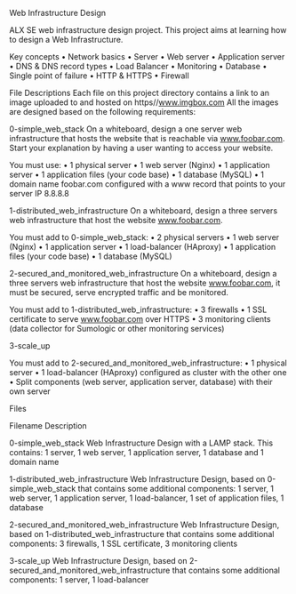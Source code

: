Web Infrastructure Design

ALX SE web infrastructure design project. This project aims at learning how to design a Web Infrastructure.

Key concepts
•	Network basics
•	Server
•	Web server
•	Application server
•	DNS & DNS record types
•	Load Balancer
•	Monitoring
•	Database
•	Single point of failure
•	HTTP & HTTPS
•	Firewall

File Descriptions
Each file on this project directory contains a link to an image uploaded to and hosted on https//www.imgbox.com
All the images are designed based on the following requirements:

0-simple_web_stack
On a whiteboard, design a one server web infrastructure that hosts the website that is reachable via www.foobar.com. Start your explanation by having a user wanting to access your website.

You must use:
•	1 physical server
•	1 web server (Nginx)
•	1 application server
•	1 application files (your code base)
•	1 database (MySQL)
•	1 domain name foobar.com configured with a www record that points to your server IP 8.8.8.8

1-distributed_web_infrastructure
On a whiteboard, design a three servers web infrastructure that host the website www.foobar.com.

You must add to 0-simple_web_stack:
•	2 physical servers
•	1 web server (Nginx)
•	1 application server
•	1 load-balancer (HAproxy)
•	1 application files (your code base)
•	1 database (MySQL)

2-secured_and_monitored_web_infrastructure
On a whiteboard, design a three servers web infrastructure that host the website www.foobar.com, it must be secured, serve encrypted traffic and be monitored.

You must add to 1-distributed_web_infrastructure:
•	3 firewalls
•	1 SSL certificate to serve www.foobar.com over HTTPS
•	3 monitoring clients (data collector for Sumologic or other monitoring services)

3-scale_up

You must add to 2-secured_and_monitored_web_infrastructure:
•	1 physical server
•	1 load-balancer (HAproxy) configured as cluster with the other one
•	Split components (web server, application server, database) with their own server

Files

Filename	Description

0-simple_web_stack
Web Infrastructure Design with a LAMP stack. This contains: 1 server, 1 web server, 1 application server, 1 database and 1 domain name

1-distributed_web_infrastructure
Web Infrastructure Design, based on 0-simple_web_stack that contains some additional components: 1 server, 1 web server, 1 application server, 1 load-balancer, 1 set of application files, 1 database

2-secured_and_monitored_web_infrastructure
Web Infrastructure Design, based on 1-distributed_web_infrastructure that contains some additional components: 3 firewalls, 1 SSL certificate, 3 monitoring clients

3-scale_up
Web Infrastructure Design, based on 2-secured_and_monitored_web_infrastructure that contains some additional components: 1 server, 1 load-balancer
